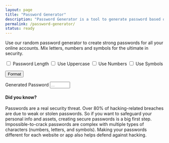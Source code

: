 ```yaml
---
layout: page
title: "Password Generator"
description: "Password Generator is a tool to generate password based on selected criteria."
permalink: /password-generator/
status: ready
---
```


Use our random password generator to create strong passwords for all your online accounts. Mix letters, numbers and symbols for the ultimate in security.

<div class="form-check">
  <input class="form-check-input" type="checkbox" value="8" id="passwordLength">
  <label class="form-check-label" for="passwordLength">Password Length</label>

  <input class="form-check-input" type="checkbox" value="" id="useUpperCase">
  <label class="form-check-label" for="useUpperCase">Use Uppercase</label>

  <input class="form-check-input" type="checkbox" value="" id="useNumbers">
  <label class="form-check-label" for="useNumbers">Use Numbers</label>

  <input class="form-check-input" type="checkbox" value="" id="useSpecialChars">
  <label class="form-check-label" for="useSpecialChars">Use Symbols</label>
</div>

<button id="actionBtn" type="button" class="btn btn-primary">Format</button>

<div class="form-group">
  <label for="generatedPassword">Generated Password</label>
  <input type="number" class="form-control" id="generatedPassword" placeholder="..." min="10" max="256">
</div>


<script>
  document.getElementById('actionBtn').onclick = function() {
    const passwordLength = document.getElementById("passwordLength").value;
    const useUpperCase = document.getElementById("useUpperCase").checked;
    const useNumbers = document.getElementById("useNumbers").checked;
    const useSpecialChars = document.getElementById("useSpecialChars").checked;

    const chars = 'abcdefghijklmnopqrstuvwxyz'
    const numberChars = '0123456789'
    const specialChars = '!"£$%^&*()'
    const usableChars = chars +
      (useUpperCase ? chars.toUpperCase() : '') +
      (useNumbers ? numberChars : '') +
      (useSpecialChars ? specialChars : '')
    let generatedPassword = ''
    for (i = 0; i <= passwordLength; i++) {
      generatedPassword += usableChars[Math.floor(Math.random() * (usableChars.length))]
    }
    document.getElementById('generatedPassword').value = generatedPassword;
  };
</script>

#### Did you know?

Passwords are a real security threat. Over 80% of hacking-related breaches are due to weak or stolen passwords.
So if you want to safeguard your personal info and assets, creating secure passwords is a big first step.
Impossible-to-crack passwords are complex with multiple types of characters (numbers, letters, and symbols).
Making your passwords different for each website or app also helps defend against hacking.
